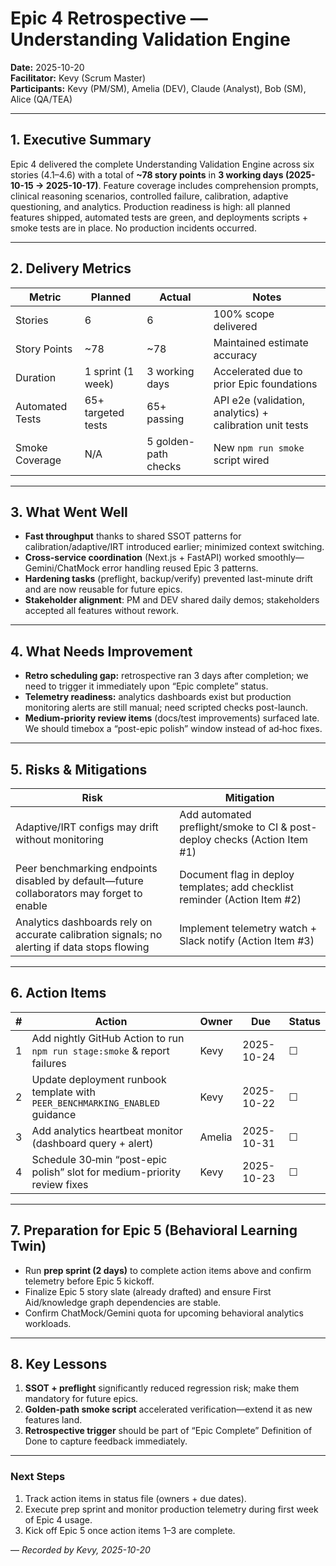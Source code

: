 # Epic 4 Retrospective — Understanding Validation Engine

**Date:** 2025-10-20  
**Facilitator:** Kevy (Scrum Master)  
**Participants:** Kevy (PM/SM), Amelia (DEV), Claude (Analyst), Bob (SM), Alice (QA/TEA)

---

## 1. Executive Summary

Epic 4 delivered the complete Understanding Validation Engine across six stories (4.1–4.6) with a total of **~78 story points** in **3 working days (2025-10-15 → 2025-10-17)**. Feature coverage includes comprehension prompts, clinical reasoning scenarios, controlled failure, calibration, adaptive questioning, and analytics. Production readiness is high: all planned features shipped, automated tests are green, and deployments scripts + smoke tests are in place. No production incidents occurred.

---

## 2. Delivery Metrics

| Metric | Planned | Actual | Notes |
|--------|---------|--------|-------|
| Stories | 6 | 6 | 100% scope delivered |
| Story Points | ~78 | ~78 | Maintained estimate accuracy |
| Duration | 1 sprint (1 week) | 3 working days | Accelerated due to prior Epic foundations |
| Automated Tests | 65+ targeted tests | 65+ passing | API e2e (validation, analytics) + calibration unit tests |
| Smoke Coverage | N/A | 5 golden-path checks | New `npm run smoke` script wired |

---

## 3. What Went Well

- **Fast throughput** thanks to shared SSOT patterns for calibration/adaptive/IRT introduced earlier; minimized context switching.
- **Cross-service coordination** (Next.js + FastAPI) worked smoothly—Gemini/ChatMock error handling reused Epic 3 patterns.
- **Hardening tasks** (preflight, backup/verify) prevented last-minute drift and are now reusable for future epics.
- **Stakeholder alignment**: PM and DEV shared daily demos; stakeholders accepted all features without rework.

---

## 4. What Needs Improvement

- **Retro scheduling gap:** retrospective ran 3 days after completion; we need to trigger it immediately upon “Epic complete” status.
- **Telemetry readiness:** analytics dashboards exist but production monitoring alerts are still manual; need scripted checks post-launch.
- **Medium-priority review items** (docs/test improvements) surfaced late. We should timebox a “post-epic polish” window instead of ad‑hoc fixes.

---

## 5. Risks & Mitigations

| Risk | Mitigation |
|------|------------|
| Adaptive/IRT configs may drift without monitoring | Add automated preflight/smoke to CI & post-deploy checks (Action Item #1) |
| Peer benchmarking endpoints disabled by default—future collaborators may forget to enable | Document flag in deploy templates; add checklist reminder (Action Item #2) |
| Analytics dashboards rely on accurate calibration signals; no alerting if data stops flowing | Implement telemetry watch + Slack notify (Action Item #3) |

---

## 6. Action Items

| # | Action | Owner | Due | Status |
|---|--------|-------|-----|--------|
| 1 | Add nightly GitHub Action to run `npm run stage:smoke` & report failures | Kevy | 2025-10-24 | ☐ |
| 2 | Update deployment runbook template with `PEER_BENCHMARKING_ENABLED` guidance | Kevy | 2025-10-22 | ☐ |
| 3 | Add analytics heartbeat monitor (dashboard query + alert) | Amelia | 2025-10-31 | ☐ |
| 4 | Schedule 30‑min “post-epic polish” slot for medium-priority review fixes | Kevy | 2025-10-23 | ☐ |

---

## 7. Preparation for Epic 5 (Behavioral Learning Twin)

- Run **prep sprint (2 days)** to complete action items above and confirm telemetry before Epic 5 kickoff.
- Finalize Epic 5 story slate (already drafted) and ensure First Aid/knowledge graph dependencies are stable.
- Confirm ChatMock/Gemini quota for upcoming behavioral analytics workloads.

---

## 8. Key Lessons

1. **SSOT + preflight** significantly reduced regression risk; make them mandatory for future epics.  
2. **Golden-path smoke script** accelerated verification—extend it as new features land.  
3. **Retrospective trigger** should be part of “Epic Complete” Definition of Done to capture feedback immediately.

---

### Next Steps

1. Track action items in status file (owners + due dates).  
2. Execute prep sprint and monitor production telemetry during first week of Epic 4 usage.  
3. Kick off Epic 5 once action items 1–3 are complete.

— _Recorded by Kevy, 2025-10-20_
